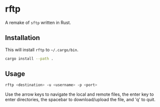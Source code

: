 # rftp
A remake of `sftp` written in Rust.

## Installation
This will install `rftp` to `~/.cargo/bin`.
```bash
cargo install --path .
```

## Usage
```bash
rftp <destination> -u <username> -p <port>
```

Use the arrow keys to navigate the local and remote files, the enter key to enter directories, the spacebar to download/upload the file, and 'q' to quit.